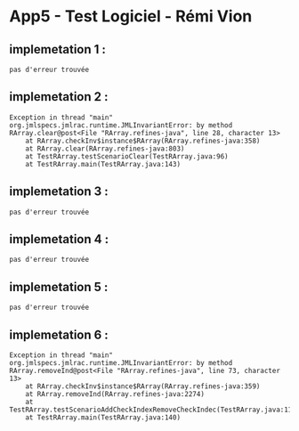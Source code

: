 # App5 - Test Logiciel - Rémi Vion

## implemetation 1 :

    pas d'erreur trouvée

## implemetation 2 :

    Exception in thread "main" org.jmlspecs.jmlrac.runtime.JMLInvariantError: by method RArray.clear@post<File "RArray.refines-java", line 28, character 13>
        at RArray.checkInv$instance$RArray(RArray.refines-java:358)
        at RArray.clear(RArray.refines-java:803)
        at TestRArray.testScenarioClear(TestRArray.java:96)
        at TestRArray.main(TestRArray.java:143)

## implemetation 3 :

    pas d'erreur trouvée

## implemetation 4 :

    pas d'erreur trouvée

## implemetation 5 :

    pas d'erreur trouvée

## implemetation 6 :

    Exception in thread "main" org.jmlspecs.jmlrac.runtime.JMLInvariantError: by method RArray.removeInd@post<File "RArray.refines-java", line 73, character 13>
        at RArray.checkInv$instance$RArray(RArray.refines-java:359)
        at RArray.removeInd(RArray.refines-java:2274)
        at TestRArray.testScenarioAddCheckIndexRemoveCheckIndec(TestRArray.java:119)
        at TestRArray.main(TestRArray.java:140)
